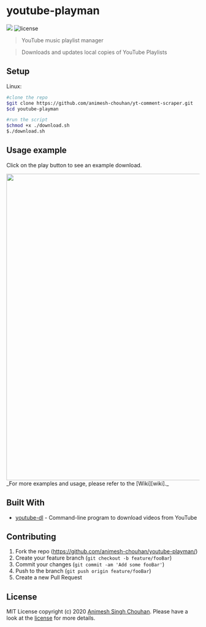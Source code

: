 # youtube-playman

![](https://img.shields.io/badge/platforms-linux--64-lightgrey.svg)
![license][license]

>YouTube music playlist manager

>Downloads and updates  local copies of YouTube Playlists 

## Setup

Linux:

```sh
#clone the repo
$git clone https://github.com/animesh-chouhan/yt-comment-scraper.git
$cd youtube-playman

#run the script
$chmod +x ./download.sh
$./download.sh

```

## Usage example
Click on the play button to see an example download.

<a href="https://asciinema.org/a/ikO5IB3CDkYeyBlN1E7Hc4dsi?speed=2&preload=1&autoplay=1">
  <img src="https://asciinema.org/a/ikO5IB3CDkYeyBlN1E7Hc4dsi.png" width="800"/>
</a>
_For more examples and usage, please refer to the [Wiki][wiki]._


## Built With

* [youtube-dl](https://github.com/ytdl-org/youtube-dl) - Command-line program to download videos from YouTube



## Contributing

1. Fork the repo (<https://github.com/animesh-chouhan/youtube-playman/>)
2. Create your feature branch (`git checkout -b feature/fooBar`)
3. Commit your changes (`git commit -am 'Add some fooBar'`)
4. Push to the branch (`git push origin feature/fooBar`)
5. Create a new Pull Request

<!-- Markdown link & img dfn's -->
[license]: https://img.shields.io/github/license/animesh-chouhan/yt-comment-scraper.svg?style=plastic
[wiki]: https://github.com/animesh-chouhan/youtube-playman/wiki

## License
MIT License
copyright (c) 2020 [Animesh Singh Chouhan](https://github.com/animesh-chouhan). Please have a look at the [license](LICENSE) for more details.

